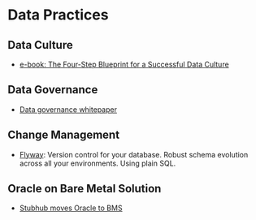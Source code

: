 # Data Practices

## Data Culture
- [e-book: The Four-Step Blueprint for a Successful Data Culture](https://discover.looker.com/rs/131-VDZ-197/images/BlueprintforaSuccessfulDataCultureEbook.pdf)

## Data Governance
- [Data governance whitepaper](http://services.google.com/fh/files/misc/principles_best_practices_for_data-governance.pdf)

## Change Management
- [Flyway](https://flywaydb.org/): Version control for your database. Robust schema evolution across all your environments. Using plain SQL.

## Oracle on Bare Metal Solution
- [Stubhub moves Oracle to BMS](https://cloud.google.com/blog/products/databases/database-migration-helps-stubhub-modernize-with-cloud)
